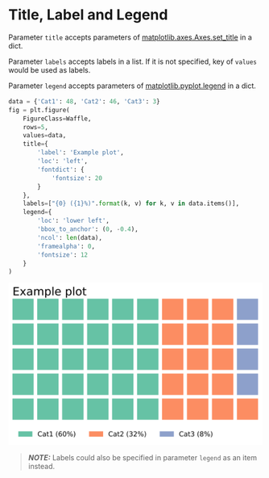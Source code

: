 # Title, Label and Legend

Parameter `title` accepts parameters of [matplotlib.axes.Axes.set_title](https://matplotlib.org/api/_as_gen/matplotlib.axes.Axes.set_title.html) in a dict.

Parameter `labels` accepts labels in a list. If it is not specified, key of `values` would be used as labels.

Parameter `legend` accepts parameters of [matplotlib.pyplot.legend](https://matplotlib.org/api/_as_gen/matplotlib.pyplot.legend.html) in a dict.

```python
data = {'Cat1': 48, 'Cat2': 46, 'Cat3': 3}
fig = plt.figure(
    FigureClass=Waffle,
    rows=5,
    values=data,
    title={
        'label': 'Example plot',
        'loc': 'left',
        'fontdict': {
            'fontsize': 20
        }
    },
    labels=["{0} ({1}%)".format(k, v) for k, v in data.items()],
    legend={
        'loc': 'lower left',
        'bbox_to_anchor': (0, -0.4),
        'ncol': len(data),
        'framealpha': 0,
        'fontsize': 12
    }
)
```

<img class="img_middle" alt="Title, Label and Legend" src="https://raw.githubusercontent.com/gyli/PyWaffle/master/examples/docs/title_label_ledend.svg?sanitize=true">

> **_NOTE:_** Labels could also be specified in parameter `legend` as an item instead.
